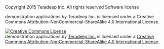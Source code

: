 Copyright 2015 Teradeep Inc.
All rights reserved
Software license

demonstration applications by Teradeep Inc. is licensed under a Creative Commons Attribution-NonCommercial-ShareAlike 4.0 International License.

<a rel="license" href="http://creativecommons.org/licenses/by-nc-sa/4.0/"><img alt="Creative Commons License" style="border-width:0" src="https://i.creativecommons.org/l/by-nc-sa/4.0/88x31.png" /></a><br /><span xmlns:dct="http://purl.org/dc/terms/" property="dct:title">demonstration applications</span> by <a xmlns:cc="http://creativecommons.org/ns#" href="http://www.teradeep.com/" property="cc:attributionName" rel="cc:attributionURL">Teradeep Inc.</a> is licensed under a <a rel="license" href="http://creativecommons.org/licenses/by-nc-sa/4.0/">Creative Commons Attribution-NonCommercial-ShareAlike 4.0 International License</a>.

